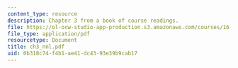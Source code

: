 ```yaml
---
content_type: resource
description: Chapter 3 from a book of course readings.
file: https://ol-ocw-studio-app-production.s3.amazonaws.com/courses/16-30-estimation-and-control-of-aerospace-systems-spring-2004/0b318c74f4b1ae41dc4393e39b9cab17_ch3_nnl.pdf
file_type: application/pdf
resourcetype: Document
title: ch3_nnl.pdf
uid: 0b318c74-f4b1-ae41-dc43-93e39b9cab17
---
```

